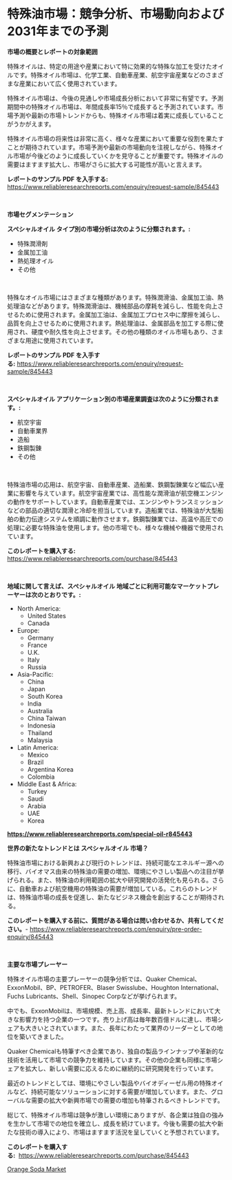 <p><h1>特殊油市場：競争分析、市場動向および2031年までの予測</h1></p><p><strong>市場の概要とレポートの対象範囲</strong></p>
<p><p>特殊オイルは、特定の用途や産業において特に効果的な特殊な加工を受けたオイルです。特殊オイル市場は、化学工業、自動車産業、航空宇宙産業などのさまざまな産業において広く使用されています。</p><p>特殊オイル市場は、今後の見通しや市場成長分析において非常に有望です。予測期間中の特殊オイル市場は、年間成長率15％で成長すると予測されています。市場予測や最新の市場トレンドからも、特殊オイル市場は着実に成長していることがうかがえます。</p><p>特殊オイル市場の将来性は非常に高く、様々な産業において重要な役割を果たすことが期待されています。市場予測や最新の市場動向を注視しながら、特殊オイル市場が今後どのように成長していくかを見守ることが重要です。特殊オイルの需要はますます拡大し、市場がさらに拡大する可能性が高いと言えます。</p></p>
<p><strong>レポートのサンプル PDF を入手する:</strong> <a href="https://www.reliableresearchreports.com/enquiry/request-sample/845443">https://www.reliableresearchreports.com/enquiry/request-sample/845443</a></p>
<p>&nbsp;</p>
<p><strong>市場セグメンテーション</strong></p>
<p><strong>スペシャルオイル タイプ別の市場分析は次のように分類されます。:</strong></p>
<p><ul><li>特殊潤滑剤</li><li>金属加工油</li><li>熱処理オイル</li><li>その他</li></ul></p>
<p>&nbsp;</p>
<p><p>特殊なオイル市場にはさまざまな種類があります。特殊潤滑油、金属加工油、熱処理油などがあります。特殊潤滑油は、機械部品の摩耗を減らし、性能を向上させるために使用されます。金属加工油は、金属加工プロセス中に摩擦を減らし、品質を向上させるために使用されます。熱処理油は、金属部品を加工する際に使用され、硬度や耐久性を向上させます。その他の種類のオイル市場もあり、さまざまな用途に使用されています。</p></p>
<p><strong>レポートのサンプル PDF を入手する:</strong>&nbsp;<a href="https://www.reliableresearchreports.com/enquiry/request-sample/845443">https://www.reliableresearchreports.com/enquiry/request-sample/845443</a></p>
<p>&nbsp;</p>
<p><strong> スペシャルオイル アプリケーション別の市場産業調査は次のように分類されます。:</strong></p>
<p><ul><li>航空宇宙</li><li>自動車業界</li><li>造船</li><li>鉄鋼製錬</li><li>その他</li></ul></p>
<p>&nbsp;</p>
<p><p>特殊油市場の応用は、航空宇宙、自動車産業、造船業、鉄鋼製錬業など幅広い産業に影響を与えています。航空宇宙産業では、高性能な潤滑油が航空機エンジンの動作をサポートしています。自動車産業では、エンジンやトランスミッションなどの部品の適切な潤滑と冷却を担当しています。造船業では、特殊油が大型船舶の動力伝達システムを順調に動作させます。鉄鋼製錬業では、高温や高圧での処理に必要な特殊油を使用します。他の市場でも、様々な機械や機器で使用されています。</p></p>
<p><strong>このレポートを購入する:</strong>&nbsp; <a href="https://www.reliableresearchreports.com/purchase/845443">https://www.reliableresearchreports.com/purchase/845443</a></p>
<p>&nbsp;</p>
<p><strong>地域に関して言えば、スペシャルオイル 地域ごとに利用可能なマーケットプレーヤーは次のとおりです。:</strong></p>
<p><ul>
    <li>
        North America:
        <ul>
            <li>United States</li>
            <li>Canada</li>
        </ul>
    </li>
    <li>
        Europe:
        <ul>
            <li>Germany</li>
            <li>France</li>
            <li>U.K.</li>
            <li>Italy</li>
            <li>Russia</li>
        </ul>
    </li>
    <li>
        Asia-Pacific:
        <ul>
            <li>China</li>
            <li>Japan</li>
            <li>South Korea</li>
            <li>India</li>
            <li>Australia</li>
            <li>China Taiwan</li>
            <li>Indonesia</li>
            <li>Thailand</li>
            <li>Malaysia</li>
        </ul>
    </li>
    <li>
        Latin America:
        <ul>
            <li>Mexico</li>
            <li>Brazil</li>
            <li>Argentina Korea</li>
            <li>Colombia</li>
        </ul>
    </li>
    <li>
        Middle East & Africa:
        <ul>
            <li>Turkey</li>
            <li>Saudi</li>
            <li>Arabia</li>
            <li>UAE</li>
            <li>Korea</li>
        </ul>
    </li>
    </ul></p>
<p><strong><a href="https://www.reliableresearchreports.com/special-oil-r845443">https://www.reliableresearchreports.com/special-oil-r845443</a></strong>&nbsp;</p>
<p><strong>世界の新たなトレンドとは スペシャルオイル 市場？</strong></p>
<p><p>特殊油市場における新興および現行のトレンドは、持続可能なエネルギー源への移行、バイオマス由来の特殊油の需要の増加、環境にやさしい製品への注目が挙げられる。また、特殊油の利用範囲の拡大や研究開発の活発化も見られる。さらに、自動車および航空機用の特殊油の需要が増加している。これらのトレンドは、特殊油市場の成長を促進し、新たなビジネス機会を創出することが期待される。</p></p>
<p><strong>このレポートを購入する前に、質問がある場合は問い合わせるか、共有してください。</strong>- <a href="https://www.reliableresearchreports.com/enquiry/pre-order-enquiry/845443">https://www.reliableresearchreports.com/enquiry/pre-order-enquiry/845443</a></p>
<p>&nbsp;</p>
<p><strong>主要な市場プレーヤー</strong></p>
<p><p>特殊オイル市場の主要プレーヤーの競争分析では、Quaker Chemical、ExxonMobil、BP、PETROFER、Blaser Swisslube、Houghton International、Fuchs Lubricants、Shell、Sinopec Corpなどが挙げられます。 </p><p>中でも、ExxonMobilは、市場規模、売上高、成長率、最新トレンドにおいて大きな影響力を持つ企業の一つです。売り上げ高は毎年数百億ドルに達し、市場シェアも大きいとされています。また、長年にわたって業界のリーダーとしての地位を築いてきました。</p><p>Quaker Chemicalも特筆すべき企業であり、独自の製品ラインナップや革新的な技術を活用して市場での競争力を維持しています。その他の企業も同様に市場シェアを拡大し、新しい需要に応えるために継続的に研究開発を行っています。</p><p>最近のトレンドとしては、環境にやさしい製品やバイオディーゼル用の特殊オイルなど、持続可能なソリューションに対する需要が増加しています。また、グローバルな需要の拡大や新興市場での需要の増加も特筆されるべきトレンドです。</p><p>総じて、特殊オイル市場は競争が激しい環境にありますが、各企業は独自の強みを生かして市場での地位を確立し、成長を続けています。今後も需要の拡大や新たな技術の導入により、市場はますます活況を呈していくと予想されています。</p></p>
<p><strong>このレポートを購入する:</strong>&nbsp;&nbsp;<a href="https://www.reliableresearchreports.com/purchase/845443">https://www.reliableresearchreports.com/purchase/845443</a></p>
<p><p><a href="https://github.com/santosh758595/Market-Research-Report-List-4/blob/main/orange-soda-market.md">Orange Soda Market</a></p></p>